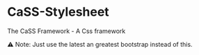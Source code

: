 # CaSS-Stylesheet
The CaSS Framework - A Css framework

⚠️ Note: Just use the latest an greatest bootstrap instead of this.
